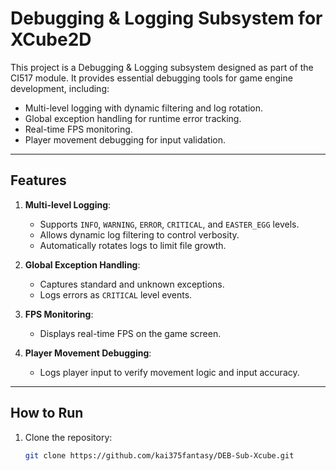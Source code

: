 # Debugging & Logging Subsystem for XCube2D

This project is a Debugging & Logging subsystem designed as part of the CI517 module. It provides essential debugging tools for game engine development, including:
- Multi-level logging with dynamic filtering and log rotation.
- Global exception handling for runtime error tracking.
- Real-time FPS monitoring.
- Player movement debugging for input validation.

---

## **Features**
1. **Multi-level Logging**:
   - Supports `INFO`, `WARNING`, `ERROR`, `CRITICAL`, and `EASTER_EGG` levels.
   - Allows dynamic log filtering to control verbosity.
   - Automatically rotates logs to limit file growth.

2. **Global Exception Handling**:
   - Captures standard and unknown exceptions.
   - Logs errors as `CRITICAL` level events.

3. **FPS Monitoring**:
   - Displays real-time FPS on the game screen.

4. **Player Movement Debugging**:
   - Logs player input to verify movement logic and input accuracy.

---

## **How to Run**
1. Clone the repository:
   ```bash
   git clone https://github.com/kai375fantasy/DEB-Sub-Xcube.git
